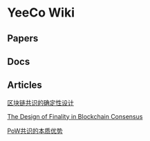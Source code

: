 # YeeCo Wiki

## Papers

## Docs

## Articles

[区块链共识的确定性设计](./articles/design_of_finality_in_blockchain_consensus.md) 

[The Design of Finality in Blockchain Consensus](./articles/design_of_finality_in_blockchain_consensus_en.md) 

[PoW共识的本质优势](./articles/what_is_good_about_pow_consensus.md)
